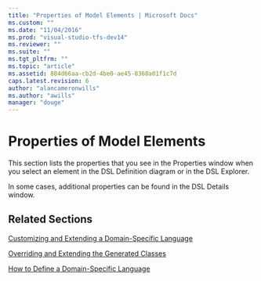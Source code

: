 ```yaml
---
title: "Properties of Model Elements | Microsoft Docs"
ms.custom: ""
ms.date: "11/04/2016"
ms.prod: "visual-studio-tfs-dev14"
ms.reviewer: ""
ms.suite: ""
ms.tgt_pltfrm: ""
ms.topic: "article"
ms.assetid: 884d66aa-cb2d-4be0-ae45-8360a01f1c7d
caps.latest.revision: 6
author: "alancameronwills"
ms.author: "awills"
manager: "douge"
---
```

# Properties of Model Elements
This section lists the properties that you see in the Properties window when you select an element in the DSL Definition diagram or in the DSL Explorer.  
  
 In some cases, additional properties can be found in the DSL Details window.  
  
## Related Sections  
 [Customizing and Extending a Domain-Specific Language](../modeling/customizing-and-extending-a-domain-specific-language.md)  
  
 [Overriding and Extending the Generated Classes](../modeling/overriding-and-extending-the-generated-classes.md)  
  
 [How to Define a Domain-Specific Language](../modeling/how-to-define-a-domain-specific-language.md)